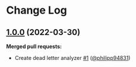 # Change Log

## [1.0.0](https://github.com/bakdata/kafka-dead-letter-analyzer/tree/1.0.0) (2022-03-30)

**Merged pull requests:**

- Create dead letter analyzer [\#1](https://github.com/bakdata/kafka-dead-letter-analyzer/pull/1) ([@philipp94831](https://github.com/philipp94831))
